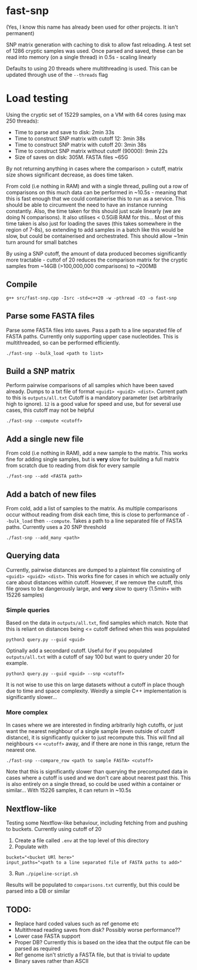 # fast-snp
(Yes, I know this name has already been used for other projects. It isn't permanent)

SNP matrix generation with caching to disk to allow fast reloading.
A test set of 1286 cryptic samples was used. Once parsed and saved, these can be read into memory (on a single thread) in 0.5s - scaling linearly

Defaults to using 20 threads where multithreading is used. This can be updated through use of the `--threads` flag

# Load testing
Using the cryptic set of 15229 samples, on a VM with 64 cores (using max 250 threads):

* Time to parse and save to disk: 2min 33s
* Time to construct SNP matrix with cutoff 12: 3min 38s
* Time to construct SNP matrix with cutoff 20: 3min 38s
* Time to construct SNP matrix without cutoff (90000): 9min 22s
* Size of saves on disk: 305M. FASTA files ~65G

By not returning anything in cases where the comparison > cutoff, matrix size shows significant decrease, as does time taken.

From cold (i.e nothing in RAM) and with a single thread, pulling out a row of comparisons on this much data can be performed in ~10.5s - meaning that this is fast enough that we could containerise this to run as a service. This should be able to circumvent the need to have an instance running constantly. Also, the time taken for this should just scale linearly (we are doing N comparisons).
It also utilises < 0.5GiB RAM for this...
Most of this time taken is also just for loading the saves (this takes somewhere in the region of 7-8s), so extending to add samples in a batch like this would be slow, but could be containerised and orchestrated. This should allow ~1min turn around for small batches

By using a SNP cutoff, the amount of data produced becomes significantly more tractable - cuttof of 20 reduces the comparison matrix for the cryptic samples from ~14GB (>100,000,000 comparisons) to ~200MB

## Compile
```
g++ src/fast-snp.cpp -Isrc -std=c++20 -w -pthread -O3 -o fast-snp
```

## Parse some FASTA files
Parse some FASTA files into saves. Pass a path to a line separated file of FASTA paths. Currently only supporting upper case nucleotides. This is multithreaded, so can be performed efficiently.

```
./fast-snp --bulk_load <path to list>
```

## Build a SNP matrix
Perform pairwise comparisons of all samples which have been saved already. Dumps to a txt file of format `<guid1> <guid2> <dist>`. Current path to this is `outputs/all.txt`
Cutoff is a mandatory parameter (set arbitrarily high to ignore). `12` is a good value for speed and use, but for several use cases, this cutoff may not be helpful
```
./fast-snp --compute <cutoff>
```

## Add a single new file
From cold (i.e nothing in RAM), add a new sample to the matrix. This works fine for adding single samples, but is **very** slow for building a full matrix from scratch due to reading from disk for every sample
```
./fast-snp --add <FASTA path>
```

## Add a batch of new files
From cold, add a list of samples to the matrix. As multiple comparisons occur without reading from disk each time, this is close to performance of `--bulk_load` then `--compute`. Takes a path to a line separated file of FASTA paths. Currently uses a 20 SNP threshold
```
./fast-snp --add_many <path>
```

## Querying data
Currently, pairwise distances are dumped to a plaintext file consisting of `<guid1> <guid2> <dist>`. This works fine for cases in which we actually only care about distances within cutoff. However, if we remove the cutoff, this file grows to be dangerously large, and **very** slow to query (1.5min+ with 15226 samples)

### Simple queries
Based on the data in `outputs/all.txt`, find samples which match. Note that this is reliant on distances being <= cutoff defined when this was populated
```
python3 query.py --guid <guid>
```

Optinally add a secondard cutoff. Useful for if you populated `outputs/all.txt` with a cutoff of say 100 but want to query under 20 for example.
```
python3 query.py --guid <guid> --snp <cutoff>
```
It is not wise to use this on large datasets without a cutoff in place though due to time and space complexity. Weirdly a simple C++ implementation is significantly slower...


### More complex
In cases where we are interested in finding arbitrarily high cutoffs, or just want the nearest neighbour of a single sample (even outside of cutoff distance), it is significantly quicker to just recompute this. This will find all neighbours <= `<cutoff>` away, and if there are none in this range, return the nearest one.
```
./fast-snp --compare_row <path to sample FASTA> <cutoff>
```
Note that this is significantly slower than querying the precomputed data in cases where a cutoff is used and we don't care about nearest past this. This is also entirely on a single thread, so could be used within a container or similar...
With 15226 samples, it can return in ~10.5s

## Nextflow-like
Testing some Nextflow-like behaviour, including fetching from and pushing to buckets. Currently using cutoff of 20
1. Create a file called `.env` at the top level of this directory
2. Populate with
```
bucket="<bucket URl here>"
input_paths="<path to a line separated file of FASTA paths to add>"
```
3. Run `./pipeline-script.sh`

Results will be populated to `comparisons.txt` currently, but this could be parsed into a DB or similar

## TODO:
* Replace hard coded values such as ref genome etc
* Multithread reading saves from disk? Possibly worse performance??
* Lower case FASTA support
* Proper DB? Currently this is based on the idea that the output file can be parsed as required
* Ref genome isn't strictly a FASTA file, but that is trivial to update
* Binary saves rather than ASCII

